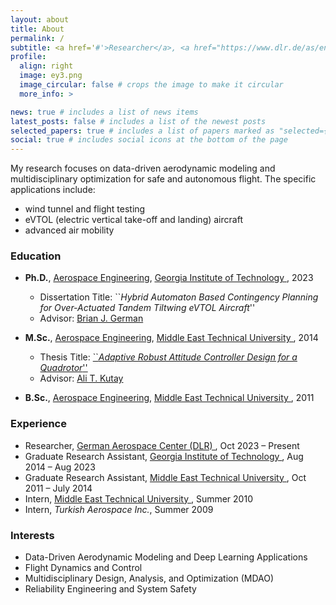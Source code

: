 ```yaml
---
layout: about
title: About
permalink: /
subtitle: <a href='#'>Researcher</a>, <a href="https://www.dlr.de/as/en/desktopdefault.aspx/tabid-119/269_read-466/">Institute of Aerodynamics and Flow Technology</a>, <a href="https://www.dlr.de/en/">DLR</a>
profile:
  align: right
  image: ey3.png
  image_circular: false # crops the image to make it circular
  more_info: >

news: true # includes a list of news items
latest_posts: false # includes a list of the newest posts
selected_papers: true # includes a list of papers marked as "selected={true}"
social: true # includes social icons at the bottom of the page
---
```


My research focuses on data-driven aerodynamic modeling and multidisciplinary optimization for safe and autonomous flight. The specific applications include:
- wind tunnel and flight testing
- eVTOL (electric vertical take-off and landing) aircraft 
- advanced air mobility

### Education

   - **Ph.D.**, <a href="https://ae.gatech.edu/">Aerospace Engineering</a>, <a href="https://www.gatech.edu/"><u> Georgia Institute of Technology </u></a>, 2023 
      - Dissertation Title: ``_Hybrid Automaton Based Contingency Planning for Over-Actuated Tandem Tiltwing eVTOL Aircraft_''
      - Advisor: <a href="https://bgerman.ae.gatech.edu/">Brian J. German</a>  

   - **M.Sc.**, <a href="http://ae.metu.edu.tr/">Aerospace Engineering</a>, <a href="https://www.metu.edu.tr/"><u> Middle East Technical University </u></a>, 2014
      - Thesis Title: <a href="https://etd.lib.metu.edu.tr/upload/12617486/index.pdf">``_Adaptive Robust Attitude Controller Design for a Quadrotor_''</a>  
      - Advisor: <a href="https://avesis.metu.edu.tr/kutay">Ali T. Kutay</a>  

   - **B.Sc.**, <a href="http://ae.metu.edu.tr/">Aerospace Engineering</a>, <a href="https://www.metu.edu.tr/"><u> Middle East Technical University </u></a>, 2011

### Experience

   - Researcher, <a href="https://www.dlr.de/en/"><u> German Aerospace Center (DLR) </u></a>, Oct 2023 – Present     
   - Graduate Research Assistant, <a href="https://www.gatech.edu/"><u> Georgia Institute of Technology </u></a>, Aug 2014 – Aug 2023
   - Graduate Research Assistant, <a href="https://www.metu.edu.tr/"><u> Middle East Technical University </u></a>, Oct 2011 – July 2014
   - Intern, <a href="https://www.metu.edu.tr/"><u> Middle East Technical University </u></a>, Summer 2010
   - Intern, _Turkish Aerospace Inc._, Summer 2009

### Interests

   - Data-Driven Aerodynamic Modeling and Deep Learning Applications
   - Flight Dynamics and Control
   - Multidisciplinary Design, Analysis, and Optimization (MDAO)    
   - Reliability Engineering and System Safety

<!---### CV
  <a href="/assets/pdf/EmreYilmaz_CV-2.pdf" >[Link]</a> --->
